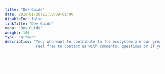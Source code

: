 ```yaml
---
title: "Dev Guide"
date: 2018-01-28T21:58:09+01:00
disableToc: false
linkTitle: "Dev Guide"
menu: "Dev Guide"
weight: 100
type: "github"
description: "You, who want to contribute to the ecosystem are our greatest asset. We believe in joint development and dialogue, and that the more people who collaborate and share information, the better solutions for everyone. This means that source code and information are free for all to use and develop as much as possible. Here you will find our example applications, built on our open APIs, projects that are open for co-development and some information about our key management and policies if you want to contribute.          
              Feel free to contact us with comments, questions or if you would like to help us out at [Jobtechdev](mailto:jobtechdev@arbetsformedlingen.se) "
              



---
```







